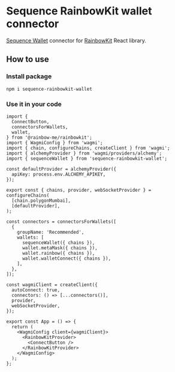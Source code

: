 # Sequence RainbowKit wallet connector

[Sequence Wallet](https://sequence.xyz/) connector for [RainbowKit](https://www.rainbowkit.com/) React library.

## How to use
### Install package
`npm i sequence-rainbowkit-wallet`

### Use it in your code

```TSX
import {
  ConnectButton,
  connectorsForWallets,
  wallet,
} from '@rainbow-me/rainbowkit';
import { WagmiConfig } from 'wagmi';
import { chain, configureChains, createClient } from 'wagmi';
import { alchemyProvider } from 'wagmi/providers/alchemy';
import { sequenceWallet } from 'sequence-rainbowkit-wallet';

const defaultProvider = alchemyProvider({
  apiKey: process.env.ALCHEMY_APIKEY,
});

export const { chains, provider, webSocketProvider } = configureChains(
  [chain.polygonMumbai],
  [defaultProvider],
);

const connectors = connectorsForWallets([
  {
    groupName: 'Recommended',
    wallets: [
      sequenceWallet({ chains }),
      wallet.metaMask({ chains }),
      wallet.rainbow({ chains }),
      wallet.walletConnect({ chains }),
    ],
  },
]);

const wagmiClient = createClient({
  autoConnect: true,
  connectors: () => [...connectors()],
  provider,
  webSocketProvider,
});

export const App = () => {
  return (
    <WagmiConfig client={wagmiClient}>
      <RainbowKitProvider>
        <ConnectButton />
      </RainbowKitProvider>
    </WagmiConfig>
  );
};

```
